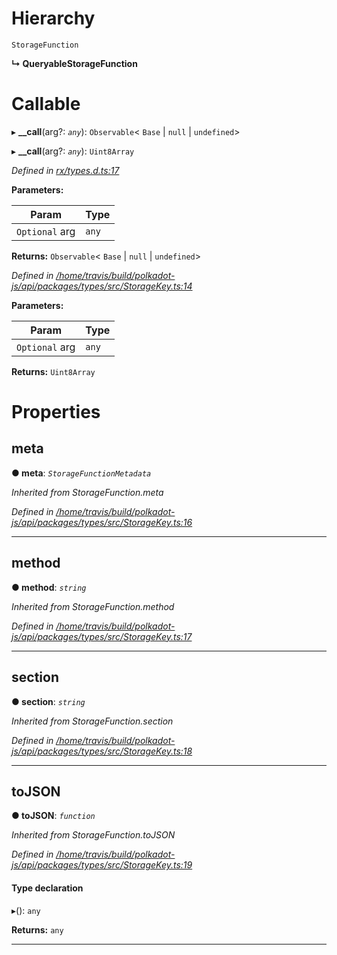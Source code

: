 

# Hierarchy

 `StorageFunction`

**↳ QueryableStorageFunction**

# Callable
▸ **__call**(arg?: *`any`*): `Observable`< `Base` &#124; `null` &#124; `undefined`>

▸ **__call**(arg?: *`any`*): `Uint8Array`

*Defined in [rx/types.d.ts:17](https://github.com/polkadot-js/api/blob/27b2885/packages/api/src/rx/types.d.ts#L17)*

**Parameters:**

| Param | Type |
| ------ | ------ |
| `Optional` arg | `any` |

**Returns:** `Observable`< `Base` &#124; `null` &#124; `undefined`>

*Defined in [/home/travis/build/polkadot-js/api/packages/types/src/StorageKey.ts:14](https://github.com/polkadot-js/api/blob/27b2885/packages/types/src/StorageKey.ts#L14)*

**Parameters:**

| Param | Type |
| ------ | ------ |
| `Optional` arg | `any` |

**Returns:** `Uint8Array`

# Properties

<a id="meta"></a>

##  meta

**● meta**: *`StorageFunctionMetadata`*

*Inherited from StorageFunction.meta*

*Defined in [/home/travis/build/polkadot-js/api/packages/types/src/StorageKey.ts:16](https://github.com/polkadot-js/api/blob/27b2885/packages/types/src/StorageKey.ts#L16)*

___
<a id="method"></a>

##  method

**● method**: *`string`*

*Inherited from StorageFunction.method*

*Defined in [/home/travis/build/polkadot-js/api/packages/types/src/StorageKey.ts:17](https://github.com/polkadot-js/api/blob/27b2885/packages/types/src/StorageKey.ts#L17)*

___
<a id="section"></a>

##  section

**● section**: *`string`*

*Inherited from StorageFunction.section*

*Defined in [/home/travis/build/polkadot-js/api/packages/types/src/StorageKey.ts:18](https://github.com/polkadot-js/api/blob/27b2885/packages/types/src/StorageKey.ts#L18)*

___
<a id="tojson"></a>

##  toJSON

**● toJSON**: *`function`*

*Inherited from StorageFunction.toJSON*

*Defined in [/home/travis/build/polkadot-js/api/packages/types/src/StorageKey.ts:19](https://github.com/polkadot-js/api/blob/27b2885/packages/types/src/StorageKey.ts#L19)*

#### Type declaration
▸(): `any`

**Returns:** `any`

___

